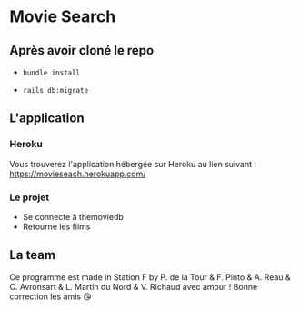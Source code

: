 # Movie Search

## Après avoir cloné le repo

- `bundle install`

- `rails db:migrate`

## L'application

### Heroku

Vous trouverez l'application hébergée sur Heroku au lien suivant : https://movieseach.herokuapp.com/

### Le projet

- Se connecte à themoviedb
- Retourne les films

## La team

Ce programme est made in Station F by P. de la Tour & F. Pinto & A. Reau & C. Avronsart & L. Martin du Nord & V. Richaud  avec amour ! Bonne correction les amis :kissing_heart:
